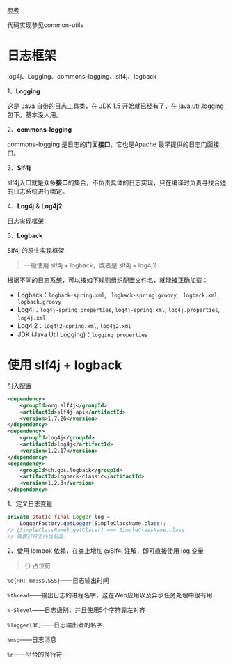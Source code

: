 [参考](https://www.jianshu.com/p/638b4e2c4068)

代码实现参见common-utils

# 日志框架

log4j、Logging、commons-logging、slf4j、logback

1、**Logging**

这是 Java 自带的日志工具类，在 JDK 1.5 开始就已经有了，在 java.util.logging 包下。基本没人用。

2、**commons-logging**

commons-logging 是日志的门面**接口**，它也是Apache 最早提供的日志门面接口。

3、**Slf4j**

slf4j入口就是众多**接口**的集合，不负责具体的日志实现，只在编译时负责寻找合适的日志系统进行绑定。

4、**Log4j** & **Log4j2**

日志实现框架

5、**Logback**

Slf4j 的原生实现框架



>   一般使用 slf4j + logback，或者是 slf4j + log4j2



根据不同的日志系统，可以按如下规则组织配置文件名，就能被正确加载：

-   Logback：`logback-spring.xml`, ` logback-spring.groovy`, ` logback.xml`, ` logback.groovy`
-   Log4j：`log4j-spring.properties`, `log4j-spring.xml`,  `log4j.properties`, `log4j.xml`
-   Log4j2：`log4j2-spring.xml`, `log4j2.xml`
-   JDK (Java Util Logging)：`logging.properties`



# 使用 slf4j + logback

引入配置

```xml
<dependency>
    <groupId>org.slf4j</groupId>
    <artifactId>slf4j-api</artifactId>
    <version>1.7.26</version>
</dependency>
<dependency>
    <groupId>log4j</groupId>
    <artifactId>log4j</artifactId>
    <version>1.2.17</version>
</dependency>
<dependency>
    <groupId>ch.qos.logback</groupId>
    <artifactId>logback-classic</artifactId>
    <version>1.2.3</version>
</dependency>
```



1、定义日志变量

```java
private static final Logger log = 
    LoggerFactory.getLogger(SimpleClassName.class);
// {SimpleClassName}.getClass() === SimpleClassName.class
// 需要打日志的当前类
```

2、使用 lombok 依赖，在类上增加 @Slf4j 注解，即可直接使用 log 变量

>   `{}` 占位符



`%d{HH: mm:ss.SSS}`——日志输出时间

`%thread`——输出日志的进程名字，这在Web应用以及异步任务处理中很有用

`%-5level`——日志级别，并且使用5个字符靠左对齐

`%logger{36}`——日志输出者的名字

`%msg`——日志消息

`%n`——平台的换行符

